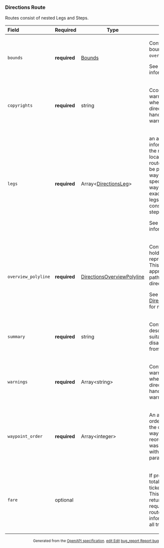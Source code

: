 <!--- This is a generated file, do not edit! -->
<!--- [START maps_http_schema_directionsroute] -->
<h3 class="schema-object" id="DirectionsRoute">Directions Route</h3>

Routes consist of nested Legs and Steps.

| Field               | Required     | Type                                                                                   | Description                                                                                                                                                                                                                                                                                                                                                                                                                              |
| :------------------ | ------------ | -------------------------------------------------------------------------------------- | ---------------------------------------------------------------------------------------------------------------------------------------------------------------------------------------------------------------------------------------------------------------------------------------------------------------------------------------------------------------------------------------------------------------------------------------- |
| `bounds`            | **required** | [Bounds](#Bounds "Bounds")                                                             | <div class="ref-property-description"><p>Contains the viewport bounding box of the <code>overview_polyline</code>.</p><p>See <a href="#Bounds">Bounds</a> for more information.</div>                                                                                                                                                                                                                                                    |
| `copyrights`        | **required** | string                                                                                 | <div class="nonref-property-description"><p>Ccontains an array of warnings to be displayed when showing these directions. You must handle and display these warnings yourself.</p></div>                                                                                                                                                                                                                                                 |
| `legs`              | **required** | Array&lt;[DirectionsLeg](#DirectionsLeg "DirectionsLeg")&gt;                           | <div class="ref-property-description"><p>an array which contains information about a leg of the route, between two locations within the given route. A separate leg will be present for each waypoint or destination specified. (A route with no waypoints will contain exactly one leg within the legs array.) Each leg consists of a series of steps.</p><p>See <a href="#DirectionsLeg">DirectionsLeg</a> for more information.</div> |
| `overview_polyline` | **required** | [DirectionsOverviewPolyline](#DirectionsOverviewPolyline "DirectionsOverviewPolyline") | <div class="ref-property-description"><p>Contains an object that holds an encoded polyline representation of the route. This polyline is an approximate (smoothed) path of the resulting directions.</p><p>See <a href="#DirectionsOverviewPolyline">DirectionsOverviewPolyline</a> for more information.</div>                                                                                                                          |
| `summary`           | **required** | string                                                                                 | <div class="nonref-property-description"><p>Contains a short textual description for the route, suitable for naming and disambiguating the route from alternatives.</p></div>                                                                                                                                                                                                                                                            |
| `warnings`          | **required** | Array&lt;string&gt;                                                                    | <div class="nonref-property-description"><p>Contains an array of warnings to be displayed when showing these directions. You must handle and display these warnings yourself.</p></div>                                                                                                                                                                                                                                                  |
| `waypoint_order`    | **required** | Array&lt;integer&gt;                                                                   | <div class="nonref-property-description"><p>An array indicating the order of any waypoints in the calculated route. This waypoints may be reordered if the request was passed optimize:true within its waypoints parameter.</p></div>                                                                                                                                                                                                    |
| `fare`              | optional     |                                                                                        | <div class="nonref-property-description"><p>If present, contains the total fare (that is, the total ticket costs) on this route. This property is only returned for transit requests and only for routes where fare information is available for all transit legs.</p></div>                                                                                                                                                             |

<p style="text-align: right; font-size: smaller;">Generated from the <a class="gc-analytics-event" data-category="GMP" data-label="openapi-github" href="https://github.com/googlemaps/openapi-specification" title="Google Maps Platform OpenAPI Specification" class="external">OpenAPI specification</a>.
 <a class="gc-analytics-event" data-category="GMP" data-label="openapi-github" href="https://github.com/googlemaps/openapi-specification/blob/main/specification/schema" title="Edit on GitHub"><span class="material-icons">edit</span> Edit</a>
 <a class="gc-analytics-event" data-category="GMP" data-label="openapi-github" href="https://github.com/googlemaps/openapi-specification/issues/new?assignees=&labels=type%3A+bug%2C+triage+me&template=bug_report.md&title=[schema] Bug - DirectionsRoute" title="File bug for schema on GitHub"><span class="material-icons">bug_report</span> Report bug</a>
</p>

<!--- [END maps_http_schema_directionsroute] -->
